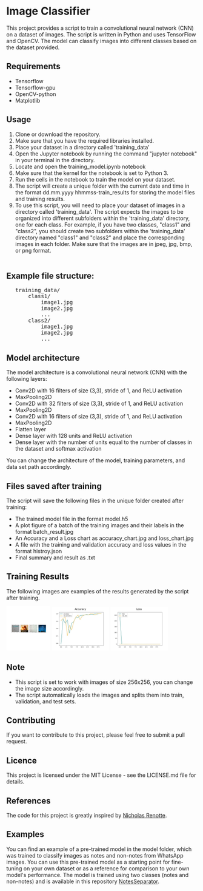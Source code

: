 

<h1>Image Classifier</h1>
<p>This project provides a script to train a convolutional neural network (CNN) on a dataset of images. The script is written in Python and uses TensorFlow and OpenCV. The model can classify images into different classes based on the dataset provided.</p>

<h2>Requirements</h2>
<ul>
  <li>Tensorflow</li>
  <li>Tensorflow-gpu</li>
  <li>OpenCV-python</li>
  <li>Matplotlib</li>
</ul>

<h2>Usage</h2>
<ol>
  <li>Clone or download the repository.</li>
  <li>Make sure that you have the required libraries installed.</li>
  <li>Place your dataset in a directory called 'training_data'</li>
  <li>Open the Jupyter notebook by running the command "jupyter notebook" in your terminal in the directory.</li>
  <li>Locate and open the training_model.ipynb notebook</li>

  <li>Make sure that the kernel for the notebook is set to Python 3.</li>
  <li>Run the cells in the notebook to train the model on your dataset.</li>
  <li>The script will create a unique folder with the current date and time in the format dd.mm.yyyy hhmmss-train_results for storing the model files and training results.</li>
  <li>To use this script, you will need to place your dataset of images in a directory called 'training_data'. The script expects the images to be organized into different subfolders within the 'training_data' directory, one for each class. For example, if you have two classes, "class1" and "class2", you should create two subfolders within the 'training_data' directory named "class1" and "class2" and place the corresponding images in each folder. Make sure that the images are in jpeg, jpg, bmp, or png format.</li>
  <br>
  </ol>
  <h2>Example file structure:</h2>
  <ol>
<pre>
training_data/
    class1/
        image1.jpg
        image2.jpg
        ...
    class2/
        image1.jpg
        image2.jpg
        ...
</pre>
</ol>

<h2>Model architecture</h2>
<p>The model architecture is a convolutional neural network (CNN) with the following layers:</p>
<ul>
  <li>Conv2D with 16 filters of size (3,3), stride of 1, and ReLU activation</li>
  <li>MaxPooling2D</li>
  <li>Conv2D with 32 filters of size (3,3), stride of 1, and ReLU activation</li>
  <li>MaxPooling2D</li>
  <li>Conv2D with 16 filters of size (3,3), stride of 1, and ReLU activation</li>
  <li>MaxPooling2D</li>
  <li>Flatten layer</li>
  <li>Dense layer with 128 units and ReLU activation</li>
  <li>Dense layer with the number of units equal to the number of classes in the dataset and softmax activation</li>
</ul>
<p>You can change the architecture of the model, training parameters, and data set path accordingly.</p>

  
<h2>Files saved after training</h2>
<p>The script will save the following files in the unique folder created after training:</p>
<ul>
  <li>The trained model file in the format model.h5</li>
  <li>A plot figure of a batch of the training images and their labels in the format batch_result.jpg</li>
  <li>An Accuracy and a Loss chart as accuracy_chart.jpg and loss_chart.jpg</li>
 
  <li>A file with the training and validation accuracy and loss values in the format histroy.json</li>
   <li>Final summary and result as .txt</li>
</ul>
  
 <h2>Training Results</h2>
<p>The following images are examples of the results generated by the script after training.</p>

<div>
    <img src="09.03.2023 005034-train_results/batch_result.jpg" width="23%" style="display:inline-block;">
    <img src="09.03.2023 005034-train_results/accuracy_chart.jpg" width="30%" style="display:inline-block;">
    <img src="09.03.2023 005034-train_results/loss_chart.jpg" width="30%" style="display:inline-block;">
</div>


  
</ol>

  
  
  
<h2>Note</h2>
<ul>
  <li>This script is set to work with images of size 256x256, you can change the image size accordingly.</li>
  <li>The script automatically loads the images and splits them into train, validation, and test sets.</li>
  

</ul>
  
  
<h2>Contributing</h2>
<p>If you want to contribute to this project, please feel free to submit a pull request.</p>
  
  
  
<h2>Licence</h2>
<p>This project is licensed under the MIT License - see the LICENSE.md file for details.</p>

<h2>References</h2>

  <p>The code for this project is greatly inspired by <a href="https://github.com/nicknochnack">Nicholas Renotte</a>.</p>



<h2>Examples</h2>
<p>You can find an example of a pre-trained model in the model folder, which was trained to classify images as notes and non-notes from WhatsApp images. You can use this pre-trained model as a starting point for fine-tuning on your own dataset or as a reference for comparison to your own model's performance. The model is trained using two classes (notes and non-notes) and is available in this repository <a href="https://github.com/sajalkmr/NotesSeparator">NotesSeparator</a>.</p>

